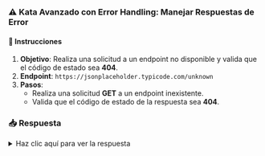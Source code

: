 ### **⚠️ Kata Avanzado con Error Handling: Manejar Respuestas de Error**

#### 📑 Instrucciones

1. **Objetivo**: Realiza una solicitud a un endpoint no disponible y valida que el código de estado sea **404**.
2. **Endpoint**: `https://jsonplaceholder.typicode.com/unknown`
3. **Pasos**:
   - Realiza una solicitud **GET** a un endpoint inexistente.
   - Valida que el código de estado de la respuesta sea **404**.

### 📥 Respuesta

<details>
  <summary>Haz clic aquí para ver la respuesta</summary>

```gherkin
Feature: Manejo de respuestas de error

  Scenario: Solicitud a un endpoint inexistente
    Given url 'https://jsonplaceholder.typicode.com/unknown'
    When method get
    Then status 404
```

</details>